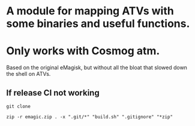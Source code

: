 # A module for mapping ATVs with some binaries and useful functions.
# Only works with Cosmog atm.

Based on the original eMagisk, but without all the bloat that slowed down the shell on ATVs.


## If release CI not working
```console
git clone

zip -r emagic.zip . -x ".git/*" "build.sh" ".gitignore" "*zip"
```